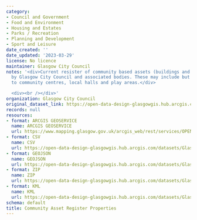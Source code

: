 ```yaml
---
category:
- Council and Government
- Food and Environment
- Housing and Estates
- Parks / Recreation
- Planning and Development
- Sport and Leisure
date_created: ''
date_updated: '2023-03-29'
license: No licence
maintainer: Glasgow City Council
notes: '<div>Current resister of community based assets (buildings and land) owned
  by Glasgow City Council and associated bodies. These may include but not be limited
  to community centres, local halls and play areas.</div>

  <div><br /></div>'
organization: Glasgow City Council
original_dataset_link: https://open-data-design-glasgowgis.hub.arcgis.com/maps/GlasgowGIS::community-asset-register-properties
records: null
resources:
- format: ARCGIS GEOSERVICE
  name: ARCGIS GEOSERVICE
  url: https://www.mapping.glasgow.gov.uk/arcgis_web/rest/services/OPEN_DATA/Community_asset_register_properties/MapServer/0
- format: CSV
  name: CSV
  url: https://open-data-design-glasgowgis.hub.arcgis.com/datasets/GlasgowGIS::community-asset-register-properties.csv?outSR=%7B%22latestWkid%22%3A27700%2C%22wkid%22%3A27700%7D
- format: GEOJSON
  name: GEOJSON
  url: https://open-data-design-glasgowgis.hub.arcgis.com/datasets/GlasgowGIS::community-asset-register-properties.geojson?outSR=%7B%22latestWkid%22%3A27700%2C%22wkid%22%3A27700%7D
- format: ZIP
  name: ZIP
  url: https://open-data-design-glasgowgis.hub.arcgis.com/datasets/GlasgowGIS::community-asset-register-properties.zip?outSR=%7B%22latestWkid%22%3A27700%2C%22wkid%22%3A27700%7D
- format: KML
  name: KML
  url: https://open-data-design-glasgowgis.hub.arcgis.com/datasets/GlasgowGIS::community-asset-register-properties.kml?outSR=%7B%22latestWkid%22%3A27700%2C%22wkid%22%3A27700%7D
schema: default
title: Community Asset Register Properties
---
```

